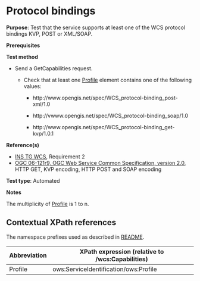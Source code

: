 # Protocol bindings

**Purpose**: Test that the service supports at least one of the WCS protocol bindings KVP, POST or XML/SOAP.

**Prerequisites**

**Test method**

* Send a GetCapabilities request.

    * Check that at least one [Profile](#profile) element contains one of the following values:

        * http://<i></i>www<i></i>.opengis.net/spec/WCS_protocol-binding_post-xml/1.0

        * http://<i></i>vwww<i></i>.opengis.net/spec/WCS_protocol-binding_soap/1.0

        * http://<i></i>www<i></i>.opengis.net/spec/WCS_protocol-binding_get-kvp/1.0.1

**Reference(s)**

* [INS TG WCS](https://inspire.ec.europa.eu/id/document/tg/download-wcs), Requirement 2
* [OGC 06-121r9, OGC Web Service Common Specification, version 2.0](https://www.opengeospatial.org/standards/common), HTTP GET, KVP encoding, HTTP POST and SOAP encoding

**Test type**: Automated

**Notes**

The multiplicity of [Profile](#profile) is 1 to n.

## Contextual XPath references

The namespace prefixes used as described in [README](http://inspire.ec.europa.eu/id/ats/download-wcs/1.0/wcs-core/README#namespaces).

| Abbreviation                                               |  XPath expression (relative to /wcs:Capabilities) |
| --------------------------------------------------- | -------------------------------------------------------------- |
| Profile <a name="profile"></a> | ows:ServiceIdentification/ows:Profile |